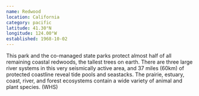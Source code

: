 ```yaml
---
name: Redwood
location: California
category: pacific
latitude: 41.30°N
longitude: 124.00°W
established: 1968-10-02
---
```


This park and the co-managed state parks protect almost half of all remaining coastal redwoods, the tallest trees on earth. There are three large river systems in this very seismically active area, and 37 miles (60km) of protected coastline reveal tide pools and seastacks. The prairie, estuary, coast, river, and forest ecosystems contain a wide variety of animal and plant species. (WHS)
